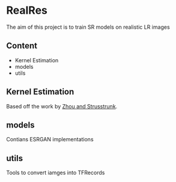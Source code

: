 # RealRes

The aim of this project is to train SR models on realistic LR images


## Content
- Kernel Estimation
- models
- utils


## Kernel Estimation
Based off the work by [Zhou and Strusstrunk](https://github.com/IVRL/Kernel-Modeling-Super-Resolution).

## models 
Contians ESRGAN implementations

## utils
Tools to convert iamges into TFRecords
